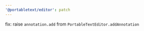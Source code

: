 ```yaml
---
'@portabletext/editor': patch
---
```


fix: raise `annotation.add` from `PortableTextEditor.addAnnotation`
